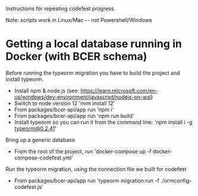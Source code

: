 Instructions for repeating codefest progress.

Note: scripts work in Linux/Mac -- not Powershell/Windows

# Getting a local database running in Docker (with BCER schema)

Before running the typeorm migration you have to build the project and install typeorm.

* Install npm & node.js (see: https://learn.microsoft.com/en-us/windows/dev-environment/javascript/nodejs-on-wsl)
* Switch to node version 12 'nvm install 12'
* From packages/bcer-api/app run 'npm i'
* From packages/bcer-api/app run 'npm run build'
* Install typeorm so you can run it from the command line: 'npm install i -g typeorm@0.2.41'

Bring up a generic database

* From the root of the project, run 'docker-compose up -f docker-compose-codefest.yml'

Run the typeorm migration, using the connection file we built for codefest

* From packages/bcer-api/app run 'typeorm migration:run -f ./ormconfig-codefest.js'


